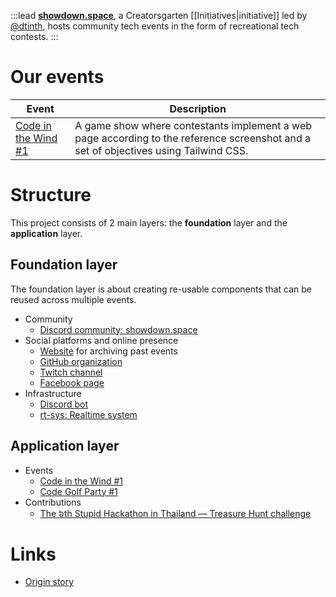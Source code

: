 :::lead
**[showdown.space](https://showdown.space)**, a Creatorsgarten [[Initiatives|initiative]] led by [@dtinth](https://github.com/dtinth), hosts community tech events in the form of recreational tech contests.
:::

# Our events

| Event | Description |
| --- | --- |
| [Code in the Wind #1](https://showdown.space/events/code-in-the-wind-1/) | A game show where contestants implement a web page according to the reference screenshot and a set of objectives using Tailwind CSS. |

# Structure

This project consists of 2 main layers: the **foundation** layer and the **application** layer.

## Foundation layer

The foundation layer is about creating re-usable components that can be reused across multiple events.

- Community
  - [Discord community: showdown.space](https://warp.showdown.space/discord)
- Social platforms and online presence
  - [Website](https://showdown.space) for archiving past events
  - [GitHub organization](https://github.com/showdownspace)
  - [Twitch channel](https://warp.showdown.space/twitch)
  - [Facebook page](https://web.facebook.com/showdown.space)
- Infrastructure
  - [Discord bot](https://github.com/showdownspace/bot-logic)
  - [rt-sys: Realtime system](https://github.com/showdownspace/rt-sys)

## Application layer

- Events
  - [Code in the Wind #1](https://grtn.org/e/wind)
  - [Code Golf Party #1](https://grtn.org/e/golf1)
- Contributions
  - [The ៦th Stupid Hackathon in Thailand — Treasure Hunt challenge](https://web.facebook.com/creatorsgarten/posts/pfbid02BXB1nmd7Knf7kJFpixazYHkjEtvdyFyTyij99UPZMwdNNCh8MBEFMzjA7KH6P4Wwl)

# Links

- [Origin story](https://web.facebook.com/dtinth/posts/pfbid02UAvCVj7349tutSVogFTz1VuFResihY9BMoeWR4V76egY2QE9GpcfSDGw7QnD8Wawl)